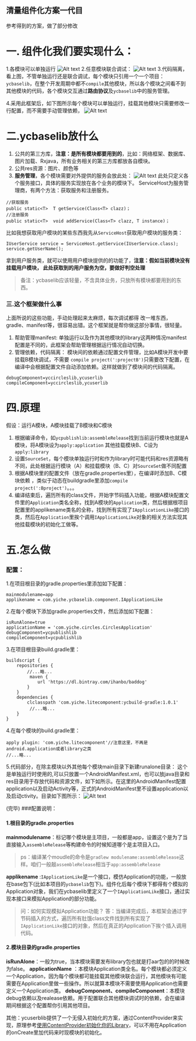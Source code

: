 ## 清量组件化方案一代目
参考得到的方案，做了部分修改
# 一. 组件化我们要实现什么：
1.各模块可以单独运行
![Alt text](./1515661443033.png)
2.任意模块联合调试：
![Alt text](./1515662996173.png)
3.代码隔离，看上图，不管单独运行还是联合调试，每个模块只引用一个一个项目：`ycbaselib`，在整个开发周期中都不`compile`其他模块，所以各个模块之间看不到其他模块的代码，各个模块交互通过**路由协议**及`ycbaselib`中的服务管理。

4.采用此框架后，如下图所示每个模块可以单独运行，挂载其他模块只需要修改一行配置，而不需要手动管理依赖，
![Alt text](./1515758334428.png)
# 二.ycbaselib放什么
1. 公共的第三方库，**注意：是所有模块都要用到的**，比如：网络框架、数据库、图片加载、Rxjava，所有业务相关的第三方库都放各自模块。
2. 公共res资源：图片、颜色等
3. **服务管理**，各个模块需要对外提供的服务会放此处：
![Alt text](./1515665906530.png)
此处只定义各个服务接口，具体的服务实现放在各个业务的模块下。
ServiceHost为服务管理商，有两个方法：获取服务和注册服务。
```
//获取服务
public static<T>  T getService(Class<T> clazz)；
//注册服务
public static<T>  void addService(Class<T> clazz, T instance)；  
```
比如我想获取用户模块的某些东西我先从`ServiceHost`获取用户模块的服务类：
```
IUserService service = ServiceHost.getService(IUserService.class);
service.getUserName();
```
拿到用户服务类，就可以使用用户模块提供的的功能了，**注意：假如当前模块没有挂载用户模块， 此处获取到的用户服务为空，要做好判空处理**

> 备注：ycbaselib应该轻量，不含具体业务，只放所有模块都要用到的东西。
### 三.这个框架做什么事
上面所说的这些功能，手动处理起来太麻烦，每次调试都得 改一堆东西，gradle、manifest等，很容易出错。这个框架就是帮你做这部分事情，很轻量。


1. 帮助管理manifest:
单独运行以及作为其他模块的library这两种情况manifest配置是不同的，此框架会帮助管理根据运行情况自动切换。
2. 管理依赖，代码隔离：
模块间的依赖通过配置文件管理，比如A模块开发中要挂载B模块调试，不需要  `compile project(':projectB')`只需要改下配置，在编译中会根据配置文件自动添加依赖。这样就做到了模块间的代码隔离。

```
debugComponent=yccircleslib,ycuserlib
compileComponent=yccircleslib,ycuserlib
```



# 四.原理
假设：运行A模块，A模块挂载了B模块和C模块
1. 根据编译命令，如`ycpublishlib:assembleRelease`找到当前运行模块也就是A模块，将A模块设为`apply:application` 其他挂载模块B、C设为`apply:library`
2. 设置`SourceSet`，每个模块单独运行时和作为library时可能代码和res资源略有不同，此处根据运行模块（A）和挂载模块（B、C）对`SourceSet`做不同配置
3. 根据A模块里的配置文件（放在gradle.properties里），在编译时添加B、C模块依赖 ，类似于动态在buildgradle里添加`compile project(':Bproject')`。。。
4. 编译结束后，遍历所有的class文件，开始字节码插入功能，根据A模块配置文件里的`Application`类名全称，找到A模块的`Application`类，然后根据根项目配置里的applikename类名的全称，找到所有实现了`IApplicationLike`接口的类，然后在`Application`里挨个调用`IApplicationLike`对象的相关方法实现其他挂载模块的初始化工做等。

# 五.怎么做
### 配置：
1.在项目根目录的gradle.properties里添加如下配置：

```
mainmodulename=app
applikename = com.yiche.ycbaselib.component.IApplicationLike
```
2.在每个模块下添加gradle.properties文件，然后添加如下配置：

```
isRunAlone=true
applicationName = 'com.yiche.circles.CirclesApplication'
debugComponent=ycpublishlib
compileComponent=ycpublishlib
```
3.在项目根目录build.gradle里：

```
buildscript {
    repositories {
        //...略...
         maven {
            url 'https://dl.bintray.com/ihanbo/baddog'
        }
    }
    dependencies {
        clclasspath 'com.yiche.litecomponent:ycbuild-gradle:1.0.1'
         //...略...
    }
}
```

4.在每个模块的build.gradle里：

```
apply plugin: 'com.yiche.litecomponent'//注意这里，不再是android.application或者library之类
//...略...
```
5.代码部分，在除主模块以外其他每个模块main目录下新建runalone目录：
这个是单独运行时使用的,可以只放置一个AndroidManifest.xml，也可以放java目录和res目录用于存放代码和资源文件，如下如所示。在这里的AndroidManifest配置application以及启动Activity等，正式的AndroidManifest里不设置application以及启动ctivity。目录如下图所示：
![Alt text](./1515754449922.png)



(完毕)
###配置说明：
#### 1.根目录的gradle.properties
**mainmodulename**：标记哪个模块是主项目，一般都是app，设置这个是为了当直接输入`assembleRelease`等构建命令的时候知道哪个是主项目入口。
> ps：编译某个moudle的命令是`gradlew modulename:assembleRelease`这样。咱们一般敲`assembleRelease`相当于`app:assembleRelease`

**applikename** :`IApplicationLike`是一个接口，模仿Application的功能，一般放在base包下(比如本项目的`ycbaselib`包下)。组件化后每个模块下都得有个模拟的Application对象，我们在ycbaselib里定义了一个`IApplicationLike`接口，通过实现本接口来模拟Application的部分功能。

> 问：如何实现模拟Application功能？
> 答：当编译完成后，本框架会通过字节码插入的方式，遍历所有肚饿class文件找到所有实现了`IApplicationLike`接口的对象，然后在真正的Application下挨个插入调用代码。
#### 2.模块目录的gradle.properties
**isRunAlone**：一般为true，当本模块需要发布library包也就是打aar包的的时候改为false。
**applicationName** ：本模块Application类全名。每个模块都必须定义一个Application，因为每个模块都可能挂载其他模块联合运行，其他模块有可能需要在Application里做一些操作。所以就算本模块不需要使用Application也需要定义一个Application类。
**debugComponent、compileComponent**：本模块debug依赖以及realease依赖。用于配置联合其他模块调试时的依赖，会在编译期间根据这个配置帮你引用其他项目。


其他：ycuserblib提供了一个无侵入初始化的方案，通过ContentProvider来实现，原理参考[使用ContentProvider初始化你的Library](https://www.jianshu.com/p/5c0570263dfd)，可以不用在Application的onCreate里加代码来时现模块的初始化。




